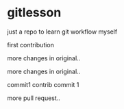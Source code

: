 gitlesson
=========

just a repo to learn git workflow myself

first contribution

more changes in original..

more changes in original..

commit1
contrib commit 1

more pull request..
